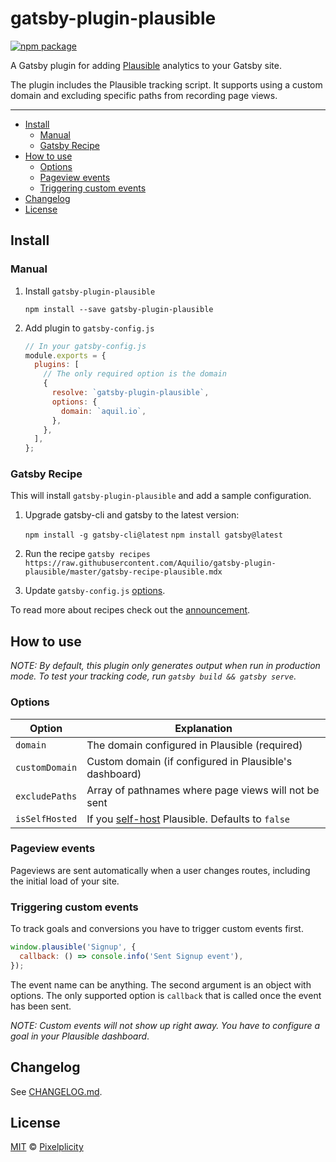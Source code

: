 # gatsby-plugin-plausible

[![npm package](https://flat.badgen.net/npm/v/gatsby-plugin-plausible)](https://badgen.net/npm/v/gatsby-plugin-plausible)

A Gatsby plugin for adding [Plausible](https://plausible.io/) analytics to your Gatsby site.

The plugin includes the Plausible tracking script. It supports using a custom domain and excluding specific paths from recording page views.

---

- [Install](#install)
  - [Manual](#manual)
  - [Gatsby Recipe](#gatsby-recipe)
- [How to use](#how-to-use)
  - [Options](#options)
  - [Pageview events](#pageview-events)
  - [Triggering custom events](#triggering-custom-events)
- [Changelog](#changelog)
- [License](#license)

## Install

### Manual

1. Install `gatsby-plugin-plausible`

   `npm install --save gatsby-plugin-plausible`

2. Add plugin to `gatsby-config.js`

   ```javascript
   // In your gatsby-config.js
   module.exports = {
     plugins: [
       // The only required option is the domain
       {
         resolve: `gatsby-plugin-plausible`,
         options: {
           domain: `aquil.io`,
         },
       },
     ],
   };
   ```

### Gatsby Recipe

This will install `gatsby-plugin-plausible` and add a sample configuration.

1. Upgrade gatsby-cli and gatsby to the latest version:

   `npm install -g gatsby-cli@latest`
   `npm install gatsby@latest`

2. Run the recipe
   `gatsby recipes https://raw.githubusercontent.com/Aquilio/gatsby-plugin-plausible/master/gatsby-recipe-plausible.mdx`

3. Update `gatsby-config.js` [options](#options).

To read more about recipes check out the [announcement](https://www.gatsbyjs.org/blog/2020-04-15-announcing-gatsby-recipes/).

## How to use

_NOTE: By default, this plugin only generates output when run in production mode. To test your tracking code, run `gatsby build && gatsby serve`_.

### Options

| Option         | Explanation                                                                               |
| -------------- | ----------------------------------------------------------------------------------------- |
| `domain`       | The domain configured in Plausible (required)                                             |
| `customDomain` | Custom domain (if configured in Plausible's dashboard)                                    |
| `excludePaths` | Array of pathnames where page views will not be sent                                      |
| `isSelfHosted` | If you [self-host](https://docs.plausible.io/self-hosting) Plausible. Defaults to `false` |

### Pageview events

Pageviews are sent automatically when a user changes routes, including the initial load of your site.

### Triggering custom events

To track goals and conversions you have to trigger custom events first.

```js
window.plausible('Signup', {
  callback: () => console.info('Sent Signup event'),
});
```

The event name can be anything. The second argument is an object with options. The only supported option is `callback` that is called once the event has been sent.

_NOTE: Custom events will not show up right away. You have to configure a goal in your Plausible dashboard_.

## Changelog

See [CHANGELOG.md](CHANGELOG.md).

## License

[MIT](https://github.com/pixelplicity/gatsby-plugin-plausible/blob/master/LICENSE) © [Pixelplicity](https://github.com/pixelplicity)

